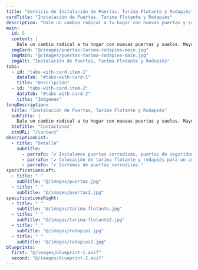 ```yaml
---
title: "Servicio de Instalación de Puertas, Tarima Flotante y Rodapiés"
cardTitle: "Instalación de Puertas, Tarima Flotante y Rodapiés"
description: "Dale un cambio radical a tu hogar con nuevas puertas y suelos. Mayor seguridad y diseño en cada detalle de tu hogar."
main:
  id: 5
  content: |
    Dale un cambio radical a tu hogar con nuevas puertas y suelos. Mayor seguridad y diseño en cada detalle de tu hogar.
  imgCard: "@/images/puertas-tarima-rodapies-main.jpg"
  imgMain: "@/images/puertas-tarima-rodapies-main.jpg"
  imgAlt: "Instalación de Puertas, Tarima Flotante y Rodapiés"
tabs:
  - id: "tabs-with-card-item-1"
    dataTab: "#tabs-with-card-1"
    title: "Descripción"
  - id: "tabs-with-card-item-2"
    dataTab: "#tabs-with-card-2"
    title: "Imágenes"
longDescription:
  title: "Instalación de Puertas, Tarima Flotante y Rodapiés"
  subTitle: |
    Dale un cambio radical a tu hogar con nuevas puertas y suelos. Mayor seguridad y diseño en cada detalle de tu hogar."
  btnTitle: "Contáctanos"
  btnURL: "/contact"
descriptionList:
  - title: "Detalle"
    subTitle:
      - parrafo: "✔ Instalamos puertas corredizas, puertas de seguridad y puertas interiores con precisión."
      - parrafo: "✔ Colocación de tarima flotante y rodapiés para un acabado elegante y resistente." 
      - parrafo: "✔ Sistemas de puertas corredizas." 
specificationsLeft:
  - title: " "
    subTitle: "@/images/puertas.jpg"
  - title: " "
    subTitle: "@/images/puertas2.jpg"
specificationsRight:
  - title: " "
    subTitle: "@/images/tarima-flotante.jpg"
  - title: " "
    subTitle: "@/images/tarima-flotante2.jpg"
  - title: " "
    subTitle: "@/images/rodapies.jpg"
  - title: " "
    subTitle: "@/images/rodapies2.jpg"
blueprints:
  first: "@/images/blueprint-1.avif"
  second: "@/images/blueprint-2.avif"   
---
```

